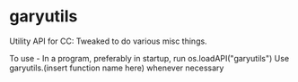 # garyutils
Utility API for CC: Tweaked to do various misc things. 

To use - 
In a program, preferably in startup, run os.loadAPI("garyutils")
Use garyutils.(insert function name here) whenever necessary 
